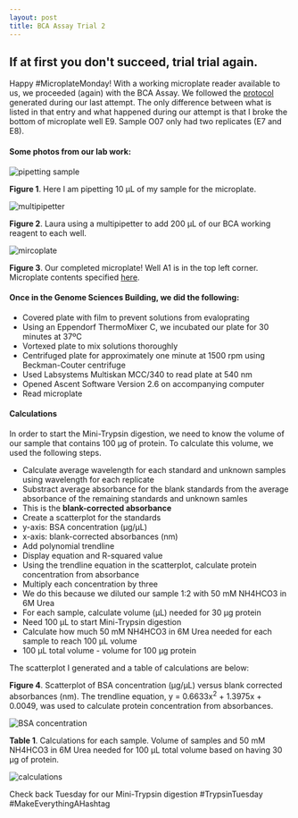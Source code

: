 ```yaml
---
layout: post
title: BCA Assay Trial 2
---
```


## If at first you don't succeed, trial trial again.

Happy #MicroplateMonday! With a working microplate reader available to us, we proceeded (again) with the BCA Assay. We followed the [protocol](https://yaaminiv.github.io/BCA-Assay-Trial-1/) generated during our last attempt. The only difference between what is listed in that entry and what happened during our attempt is that I broke the bottom of microplate well E9. Sample O07 only had two replicates (E7 and E8).

#### **Some photos from our lab work**:

![pipetting sample](https://raw.githubusercontent.com/yaaminiv/yaaminiv.github.io/master/images/pipettingsample.jpg)

**Figure 1**. Here I am pipetting 10 µL of my sample for the microplate.

![multipipetter](https://github.com/yaaminiv/yaaminiv.github.io/blob/master/images/multipipetting.jpg)

**Figure 2**. Laura using a multipipetter to add 200 µL of our BCA working reagent to each well.

![mircoplate](https://raw.githubusercontent.com/yaaminiv/yaaminiv.github.io/master/images/microplate.JPG)

**Figure 3**. Our completed microplate! Well A1 is in the top left corner. Microplate contents specified [here](https://yaaminiv.github.io/BCA-Assay-Trial-1/).

#### **Once in the Genome Sciences Building, we did the following**:
- Covered plate with film to prevent solutions from evaloprating
- Using an Eppendorf ThermoMixer C, we incubated our plate for 30 minutes at 37ºC
- Vortexed plate to mix solutions thoroughly
- Centrifuged plate for approximately one minute at 1500 rpm using Beckman-Couter centrifuge
- Used Labsystems Multiskan MCC/340 to read plate at 540 nm
 - Opened Ascent Software Version 2.6 on accompanying computer
 - Read microplate

#### **Calculations**
In order to start the Mini-Trypsin digestion, we need to know the volume of our sample that contains 100 µg of protein. To calculate this volume, we used the following steps.

- Calculate average wavelength for each standard and unknown samples using wavelength for each replicate
- Substract average absorbance for the blank standards from the average absorbance of the remaining standards and unknown samles
 - This is the **blank-corrected absorbance**
- Create a scatterplot for the standards
 - y-axis: BSA concentration (µg/µL)
 - x-axis: blank-corrected absorbances (nm)
 - Add polynomial trendline
 - Display equation and R-squared value
- Using the trendline equation in the scatterplot, calculate protein concentration from absorbance
- Multiply each concentration by three
 - We do this because we diluted our sample 1:2 with 50 mM NH4HCO3 in 6M Urea
- For each sample, calculate volume (µL) needed for 30 µg protein
 - Need 100 µL to start Mini-Trypsin digestion
 - Calculate how much 50 mM NH4HCO3 in 6M Urea needed for each sample to reach 100 µL volume
  - 100 µL total volume - volume for 100 µg protein

The scatterplot I generated and a table of calculations are below:

**Figure 4**. Scatterplot of BSA concentration (µg/µL) versus blank corrected absorbances (nm). The trendline equation, y = 0.6633x<sup>2</sup> + 1.3975x + 0.0049, was used to calculate protein concentration from absorbances.

![BSA concentration](https://raw.githubusercontent.com/yaaminiv/yaaminiv.github.io/master/images/BSAstandards.png)

**Table 1**. Calculations for each sample. Volume of samples and 50 mM NH4HCO3 in 6M Urea needed for 100 µL total volume based on having 30 µg of protein.

![calculations](https://raw.githubusercontent.com/yaaminiv/yaaminiv.github.io/master/images/calculationstables.png)

Check back Tuesday for our Mini-Trypsin digestion #TrypsinTuesday #MakeEverythingAHashtag
